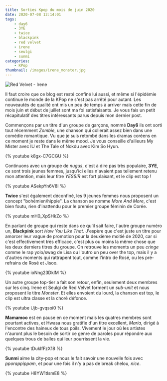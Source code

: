 ```yaml
---
title: Sorties Kpop du mois de juin 2020
date: 2020-07-08 12:14:01
tags:
    - day6
    - 3YE
    - twice
    - blackpink
    - red velvet
    - irene
    - seulgi
    - sunmi
categories:
    - KPop
thumbnail: /images/irene_monster.jpg
---
```


![Red Velvet - Irene](/images/irene_monster.jpg)

Il faut croire que ce blog est resté confiné lui aussi, et même si l'épidémie continue le monde de la KPop ne s'est pas arrêté pour autant. Les nouveautés de qualité ont mis un peu de temps à arriver mais cette fin de mois juin et début de juillet sont ma foi satisfaisants. Je vous fais un petit récapitulatif des titres intéressants parus depuis mon dernier post.

Commençons par un titre d'un groupe de garçons, nommé **Day6** ils ont sorti tout récemment *Zombie*, une chanson qui collerait assez bien dans une comédie romantique. Vu que je suis retombé dans les dramas coréens en ce moment je reste dans le même mood. Je vous conseille d'ailleurs My Mister avec IU et The Tale of Nokdu avec Kim So Hyun.

{% youtube k8gx-C7GCGU %}

Continuons avec un groupe de *nugus*, c'est à dire pas très populaire, **3YE**, ce sont trois jeunes femmes, jusqu'ici elles n'avaient pas tellement retenu mon attention, mais leur titre *YESSIR* est fort plaisant, et le clip est top !

{% youtube ASekpYn6V8I %}

**Twice** s'est également déconfiné, les 9 jeunes femmes nous proposent un concept "bohémien/hippie". La chanson se nomme *More And More*, c'est bien foutu, rien d'inattendu pour le premier groupe féminin de Corée.

{% youtube mH0_XpSHkZo %}

En parlant de groupe qui reste dans ce qu'il sait faire, l'autre groupe numéro un, **Blackpink** sort *How You Like That*. J'espère que c'est juste un titre pour amorcer leur vague de promotion pour la deuxième moitié de 2020, car si c'est effectivement très efficace, c'est plus ou moins la même chose que les deux derniers titres du groupe. On retrouve les moments un peu *cringe* comme le rap yolo/swag de Lisa ou l'outro un peu over the top, mais il y a d'autres moments qui rattrapent tout, comme l'intro de Rosé, ou les pré-refrains de Rosé et Jisoo.

{% youtube ioNng23DkIM %}

Un autre groupe top-tier a fait son retour, enfin, seulement deux membres sur les cinq. Irene et Seulgi de Red Velvet forment un *sub-unit* et nous proposent le titre *Monster*. Et elles envoient du lourd, la chanson est top, le clip est ultra classe et la choré défonce.

{% youtube Ujb-gvqsoi0 %}

**Mamamoo** est en pause en ce moment mais les quatres membres sont pourtant actives, et Hwasa nous gratifie d'un titre excellent, *Maria*, dirigé à l'encontre des haineux de tous poils. Vivement le jour où les artistes n'auront plus le besoin de sortir ce genre de paroles pour répondre aux quelques trous de balles qui leur pourrissent la vie.

{% youtube tDukIfFzX18 %}

**Sunmi** aime la city-pop et nous le fait savoir une nouvelle fois avec *pporappippam*, et pour une fois il n'y a pas de break chelou, *nice*.

{% youtube H8YW1tlsmE8 %}
